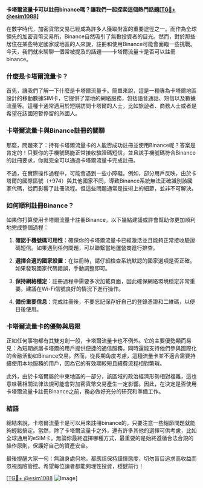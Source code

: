 **卡塔爾流量卡可以註冊binance嗎？讓我們一起探索這個熱門話題[[TG💪+ @esim1088](https://t.me/s/esim1088)]**

在數字時代，加密貨幣交易已經成為許多人獲取財富的重要途徑之一。而作為全球領先的加密貨幣交易所，Binance自然吸引了無數投資者的目光。然而，對於那些居住在某些特定國家或地區的人來說，註冊和使用Binance可能會面臨一些挑戰。今天，我們就來聊聊一個常被提及的話題——卡塔爾流量卡是否可以註冊binance。

### 什麼是卡塔爾流量卡？

首先，讓我們了解一下什麼是卡塔爾流量卡。簡單來說，這是一種專為卡塔爾地區設計的移動數據SIM卡，它提供了當地的網絡服務，包括語音通話、短信以及數據流量等。這種卡通常適用於短期訪問卡塔爾的人士，比如旅遊者、商務人士或者是希望在該國短暫停留的外國人。

### 卡塔爾流量卡與Binance註冊的關聯

那麼，問題來了：持有卡塔爾流量卡的人能否成功註冊並使用Binance呢？答案是肯定的！只要你的手機號碼能正常接收驗證碼短信，並且該手機號碼符合Binance的註冊要求，你就完全可以通過卡塔爾流量卡完成註冊。

不過，在實際操作過程中，可能會遇到一些小障礙。例如，部分用戶反映，由於卡塔爾的國際區號（+974）與其他國家不同，導致Binance系統無法正確識別該國家代碼，從而影響了註冊流程。但這些問題通常是技術上的細節，並非不可解決。

### 如何順利註冊Binance？

如果你打算使用卡塔爾流量卡註冊Binance，以下幾點建議或許會幫助你更加順利地完成整個過程：

1. **確認手機號碼可用性**：確保你的卡塔爾流量卡已經激活並且能夠正常接收驗證碼短信。如果遇到任何問題，可以聯繫當地運營商進行排查。

2. **選擇合適的國家設置**：在註冊時，請仔細檢查系統默認的國家選項是否正確。如果發現國家代碼錯誤，手動調整即可。

3. **保持網絡穩定**：註冊過程中需要多次加載頁面，因此確保網絡環境穩定非常重要。建議在Wi-Fi信號良好的情況下進行操作。

4. **備份重要信息**：完成註冊後，不要忘記保存好自己的登錄憑證和二維碼，以便日後使用。

### 卡塔爾流量卡的優勢與局限

正如任何事物都有其雙刃劍一般，卡塔爾流量卡也不例外。它的主要優勢顯而易見：為短期旅居卡塔爾的用戶提供便捷的通信服務，同時還能支持他們參與國際化的金融活動如Binance交易。然而，從長期角度考慮，這種流量卡並不適合需要持續使用本地服務的用戶，因為它的有效期較短且續費流程相對繁瑣。

此外，由於卡塔爾屬於中東地區的一部分，該區域的政治經濟形勢相對複雜，這也意味著相關法律法規可能會對加密貨幣交易產生一定影響。因此，在決定是否使用卡塔爾流量卡註冊Binance之前，務必做好充分的研究和準備工作。

### 結語

總結來說，卡塔爾流量卡是可以用來註冊binance的，只要注意一些細節問題就能夠輕鬆搞定。當然，除了卡塔爾流量卡之外，還有許多其他的選擇可供考慮，比如全球通用的eSIM卡。無論你最終選擇哪種方式，最重要的是始終遵循合法合規的操作原則，保護好自己的資產安全。

最後提醒大家一句：無論身處何地，都應該保持謹慎態度，切勿盲目追求高收益而忽視風險管控。希望每位讀者都能夠理性投資，穩健前行！

[[TG💪+ @esim1088](https://t.me/s/esim1088) ![Image](https://i.postimg.cc/4NQfJmqS/Snipaste-2025-05-13-00-14-12.png)]